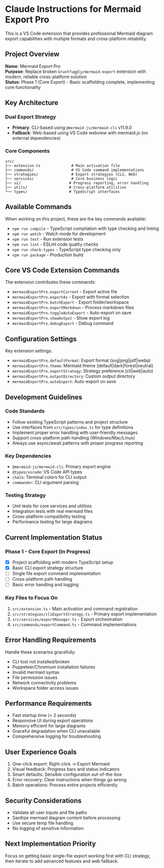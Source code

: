 # Claude Instructions for Mermaid Export Pro

This is a VS Code extension that provides professional Mermaid diagram export capabilities with multiple formats and cross-platform reliability.

## Project Overview

**Name**: Mermaid Export Pro  
**Purpose**: Replace broken `Gruntfuggly/mermaid-export` extension with modern, reliable cross-platform solution  
**Status**: Phase 1 (Core Export) - Basic scaffolding complete, implementing core functionality  

## Key Architecture

### Dual Export Strategy
- **Primary**: CLI-based using `@mermaid-js/mermaid-cli` v11.9.0
- **Fallback**: Web-based using VS Code webview with mermaid.js (no external dependencies)

### Core Components
```
src/
├── extension.ts              # Main activation file
├── commands/                 # VS Code command implementations
├── strategies/               # Export strategies (CLI, Web)  
├── services/                 # Core business logic
├── ui/                      # Progress reporting, error handling
├── utils/                   # Cross-platform utilities
└── types/                   # TypeScript interfaces
```

## Available Commands

When working on this project, these are the key commands available:

- `npm run compile` - TypeScript compilation with type checking and linting
- `npm run watch` - Watch mode for development
- `npm run test` - Run extension tests
- `npm run lint` - ESLint code quality checks
- `npm run check-types` - TypeScript type checking only
- `npm run package` - Production build

## Core VS Code Extension Commands

The extension contributes these commands:
- `mermaidExportPro.exportCurrent` - Export active file
- `mermaidExportPro.exportAs` - Export with format selection  
- `mermaidExportPro.batchExport` - Export folder/workspace
- `mermaidExportPro.exportMarkdown` - Process markdown files
- `mermaidExportPro.toggleAutoExport` - Auto-export on save
- `mermaidExportPro.showOutput` - Show export log
- `mermaidExportPro.debugExport` - Debug command

## Configuration Settings

Key extension settings:
- `mermaidExportPro.defaultFormat`: Export format (svg|png|pdf|webp)
- `mermaidExportPro.theme`: Mermaid theme (default|dark|forest|neutral)
- `mermaidExportPro.exportStrategy`: Strategy preference (cli|web|auto)
- `mermaidExportPro.outputDirectory`: Custom output directory
- `mermaidExportPro.autoExport`: Auto-export on save

## Development Guidelines

### Code Standards
- Follow existing TypeScript patterns and project structure
- Use interfaces from `src/types/index.ts` for type definitions
- Implement proper error handling with user-friendly messages
- Support cross-platform path handling (Windows/Mac/Linux)
- Always use async/await patterns with proper progress reporting

### Key Dependencies
- `@mermaid-js/mermaid-cli`: Primary export engine
- `@types/vscode`: VS Code API types
- `chalk`: Terminal colors for CLI output
- `commander`: CLI argument parsing

### Testing Strategy
- Unit tests for core services and utilities
- Integration tests with real mermaid files
- Cross-platform compatibility testing
- Performance testing for large diagrams

## Current Implementation Status

### Phase 1 - Core Export (In Progress)
- [x] Project scaffolding with modern TypeScript setup
- [x] Basic CLI export strategy structure
- [ ] Single file export command implementation
- [ ] Cross-platform path handling
- [ ] Basic error handling and logging

### Key Files to Focus On
1. `src/extension.ts` - Main activation and command registration
2. `src/strategies/cliExportStrategy.ts` - Primary export implementation
3. `src/services/exportManager.ts` - Export orchestration
4. `src/commands/exportCommand.ts` - Command implementations

## Error Handling Requirements

Handle these scenarios gracefully:
- CLI tool not installed/broken
- Puppeteer/Chromium installation failures  
- Invalid mermaid syntax
- File permission issues
- Network connectivity problems
- Workspace folder access issues

## Performance Requirements
- Fast startup time (< 2 seconds)
- Responsive UI during export operations
- Memory efficient for large diagrams
- Graceful degradation when CLI unavailable
- Comprehensive logging for troubleshooting

## User Experience Goals
1. One-click export: Right-click → Export Mermaid
2. Visual feedback: Progress bars and status indicators
3. Smart defaults: Sensible configuration out-of-the-box
4. Error recovery: Clear instructions when things go wrong
5. Batch operations: Process entire projects efficiently

## Security Considerations
- Validate all user inputs and file paths
- Sanitize mermaid diagram content before processing
- Use secure temp file handling
- No logging of sensitive information

## Next Implementation Priority
Focus on getting basic single-file export working first with CLI strategy, then iterate to add advanced features and web fallback.